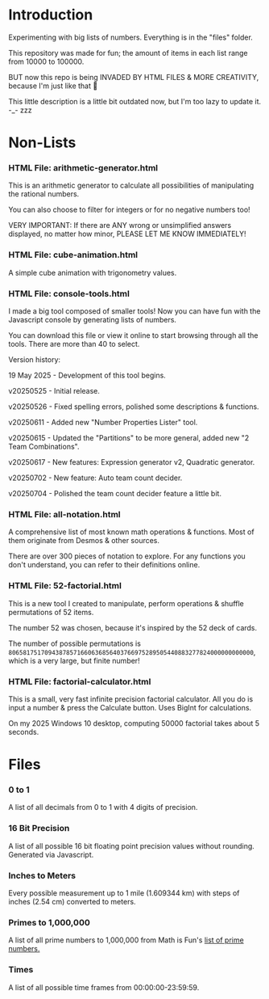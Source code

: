 # Introduction
Experimenting with big lists of numbers. Everything is in the "files" folder.

This repository was made for fun; the amount of items in each list range from 10000 to 100000.

BUT now this repo is being INVADED BY HTML FILES & MORE CREATIVITY, because I'm just like that 🤣

This little description is a little bit outdated now, but I'm too lazy to update it. -_- zzz
# Non-Lists

### HTML File: arithmetic-generator.html

This is an arithmetic generator to calculate all possibilities of manipulating the rational numbers.

You can also choose to filter for integers or for no negative numbers too!

VERY IMPORTANT: If there are ANY wrong or unsimplified answers displayed, no matter how minor, PLEASE LET ME KNOW IMMEDIATELY!

### HTML File: cube-animation.html

A simple cube animation with trigonometry values.

### HTML File: console-tools.html

I made a big tool composed of smaller tools! Now you can have fun with the Javascript console by generating lists of numbers.

You can download this file or view it online to start browsing through all the tools. There are more than 40 to select.

Version history:

19 May 2025 - Development of this tool begins.

v20250525 - Initial release.

v20250526 - Fixed spelling errors, polished some descriptions & functions.

v20250611 - Added new "Number Properties Lister" tool.

v20250615 - Updated the "Partitions" to be more general, added new "2 Team Combinations".

v20250617 - New features: Expression generator v2, Quadratic generator.

v20250702 - New feature: Auto team count decider.

v20250704 - Polished the team count decider feature a little bit.

### HTML File: all-notation.html

A comprehensive list of most known math operations & functions. Most of them originate from Desmos & other sources.

There are over 300 pieces of notation to explore. For any functions you don't understand, you can refer to their definitions online.

### HTML File: 52-factorial.html

This is a new tool I created to manipulate, perform operations & shuffle permutations of 52 items.

The number 52 was chosen, because it's inspired by the 52 deck of cards.

The number of possible permutations is `80658175170943878571660636856403766975289505440883277824000000000000`, which is a very large, but finite number!

### HTML File: factorial-calculator.html

This is a small, very fast infinite precision factorial calculator. All you do is input a number & press the Calculate button. Uses BigInt for calculations.

On my 2025 Windows 10 desktop, computing 50000 factorial takes about 5 seconds.

# Files

### 0 to 1
A list of all decimals from 0 to 1 with 4 digits of precision.

### 16 Bit Precision
A list of all possible 16 bit floating point precision values without rounding. Generated via Javascript.

### Inches to Meters
Every possible measurement up to 1 mile (1.609344 km) with steps of inches (2.54 cm) converted to meters.

### Primes to 1,000,000
A list of all prime numbers to 1,000,000 from Math is Fun's [list of prime numbers.](https://www.mathsisfun.com/numbers/prime-number-lists.html)

### Times
A list of all possible time frames from 00:00:00-23:59:59.
